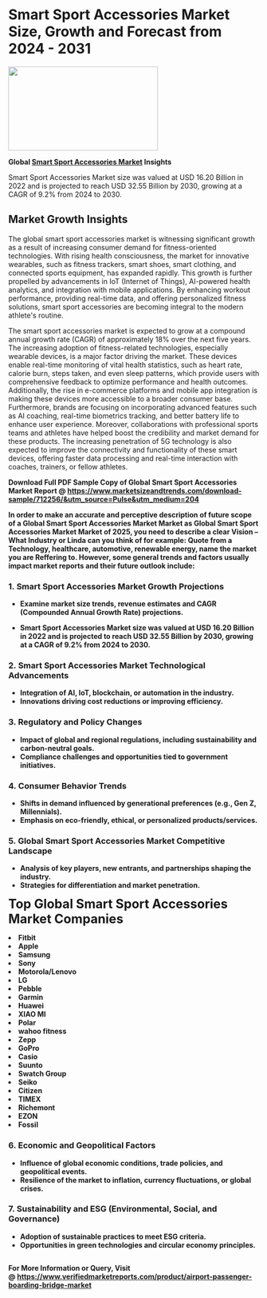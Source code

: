 <H1>Smart Sport Accessories Market Size, Growth and Forecast from 2024 - 2031</H1><img class="aligncenter size-medium wp-image-584254" src="https://thirdeyenews.in/wp-content/uploads/2024/09/Global-Market-Research-300x168.jpeg" alt="" width="300" height="168" /><p><strong>Global&nbsp;<a href="https://www.marketsizeandtrends.com/download-sample/712256/&amp;utm_source=Pulse&amp;utm_medium=204">Smart Sport Accessories Market</a> Insights</strong></p><p>Smart Sport Accessories Market size was valued at USD 16.20 Billion in 2022 and is projected to reach USD 32.55 Billion by 2030, growing at a CAGR of 9.2% from 2024 to 2030.</p><p><h2>Market Growth Insights</h2> <p>The global smart sport accessories market is witnessing significant growth as a result of increasing consumer demand for fitness-oriented technologies. With rising health consciousness, the market for innovative wearables, such as fitness trackers, smart shoes, smart clothing, and connected sports equipment, has expanded rapidly. This growth is further propelled by advancements in IoT (Internet of Things), AI-powered health analytics, and integration with mobile applications. By enhancing workout performance, providing real-time data, and offering personalized fitness solutions, smart sport accessories are becoming integral to the modern athlete's routine.</p> <p><strong></strong></p> <p>The smart sport accessories market is expected to grow at a compound annual growth rate (CAGR) of approximately 18% over the next five years. The increasing adoption of fitness-related technologies, especially wearable devices, is a major factor driving the market. These devices enable real-time monitoring of vital health statistics, such as heart rate, calorie burn, steps taken, and even sleep patterns, which provide users with comprehensive feedback to optimize performance and health outcomes. Additionally, the rise in e-commerce platforms and mobile app integration is making these devices more accessible to a broader consumer base. Furthermore, brands are focusing on incorporating advanced features such as AI coaching, real-time biometrics tracking, and better battery life to enhance user experience. Moreover, collaborations with professional sports teams and athletes have helped boost the credibility and market demand for these products. The increasing penetration of 5G technology is also expected to improve the connectivity and functionality of these smart devices, offering faster data processing and real-time interaction with coaches, trainers, or fellow athletes.</p> <p><strong></p><p><span class=""><strong>Download Full PDF Sample Copy of Global Smart Sport Accessories Market Report</strong> @ <a href="https://www.marketsizeandtrends.com/download-sample/712256/&amp;utm_source=Pulse&amp;utm_medium=204" target="_blank">https://www.marketsizeandtrends.com/download-sample/712256/&amp;utm_source=Pulse&amp;utm_medium=204</a></span></p><p>In order to make an accurate and perceptive description of future scope of a Global&nbsp;Smart Sport Accessories Market Market as Global&nbsp;Smart Sport Accessories Market Market of 2025, you need to describe a clear Vision &ndash; What Industry or Linda can you think of for example: Quote from a Technology, healthcare, automotive, renewable energy, name the market you are Reffering to. However, some general trends and factors usually impact market reports and their future outlook include:</p><h3>1.&nbsp;<strong>Smart Sport Accessories Market Growth Projections</strong></h3><ul><li>Examine market size trends, revenue estimates and CAGR (Compounded Annual Growth Rate) projections.</li><li><p>Smart Sport Accessories Market size was valued at USD 16.20 Billion in 2022 and is projected to reach USD 32.55 Billion by 2030, growing at a CAGR of 9.2% from 2024 to 2030.</p></li></ul><h3>2.&nbsp;<strong>Smart Sport Accessories Market Technological Advancements</strong></h3><ul><li>Integration of AI, IoT, blockchain, or automation in the industry.</li><li>Innovations driving cost reductions or improving efficiency.</li></ul><h3>3.&nbsp;<strong>Regulatory and Policy Changes</strong></h3><ul><li>Impact of global and regional regulations, including sustainability and carbon-neutral goals.</li><li>Compliance challenges and opportunities tied to government initiatives.</li></ul><h3>4.&nbsp;<strong>Consumer Behavior Trends</strong></h3><ul><li>Shifts in demand influenced by generational preferences (e.g., Gen Z, Millennials).</li><li>Emphasis on eco-friendly, ethical, or personalized products/services.</li></ul><h3>5.&nbsp;<strong>Global Smart Sport Accessories Market Competitive Landscape</strong></h3><ul><li>Analysis of key players, new entrants, and partnerships shaping the industry.</li><li>Strategies for differentiation and market penetration.</li></ul><p data-pm-slice="1 1 []"><span style="color: inherit; font-family: inherit; font-size: 25px;">Top Global Smart Sport Accessories Market Companies</span></p><div class="" data-test-id=""><p><li> Fitbit</li><li> Apple</li><li> Samsung</li><li> Sony</li><li> Motorola/Lenovo</li><li> LG</li><li> Pebble</li><li> Garmin</li><li> Huawei</li><li> XIAO MI</li><li> Polar</li><li> wahoo fitness</li><li> Zepp</li><li> GoPro</li><li> Casio</li><li> Suunto</li><li> Swatch Group</li><li> Seiko</li><li> Citizen</li><li> TIMEX</li><li> Richemont</li><li> EZON</li><li> Fossil</li></p></div><h3>6.&nbsp;<strong>Economic and Geopolitical Factors</strong></h3><ul><li>Influence of global economic conditions, trade policies, and geopolitical events.</li><li>Resilience of the market to inflation, currency fluctuations, or global crises.</li></ul><h3>7.&nbsp;<strong>Sustainability and ESG (Environmental, Social, and Governance)</strong></h3><ul><li>Adoption of sustainable practices to meet ESG criteria.</li><li>Opportunities in green technologies and circular economy principles.</li></ul><h2><strong style="font-size: 14px;">For More Information or Query, Visit @&nbsp;</strong><a style="background-color: #ffffff; font-size: 14px;" href="https://www.marketsizeandtrends.com/report/smart-sport-accessories-market/" target="_blank">https://www.verifiedmarketreports.com/product/airport-passenger-boarding-bridge-market</a></h2>
